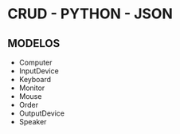 # CRUD - PYTHON - JSON

## MODELOS
* Computer
* InputDevice
* Keyboard
* Monitor
* Mouse
* Order
* OutputDevice
* Speaker